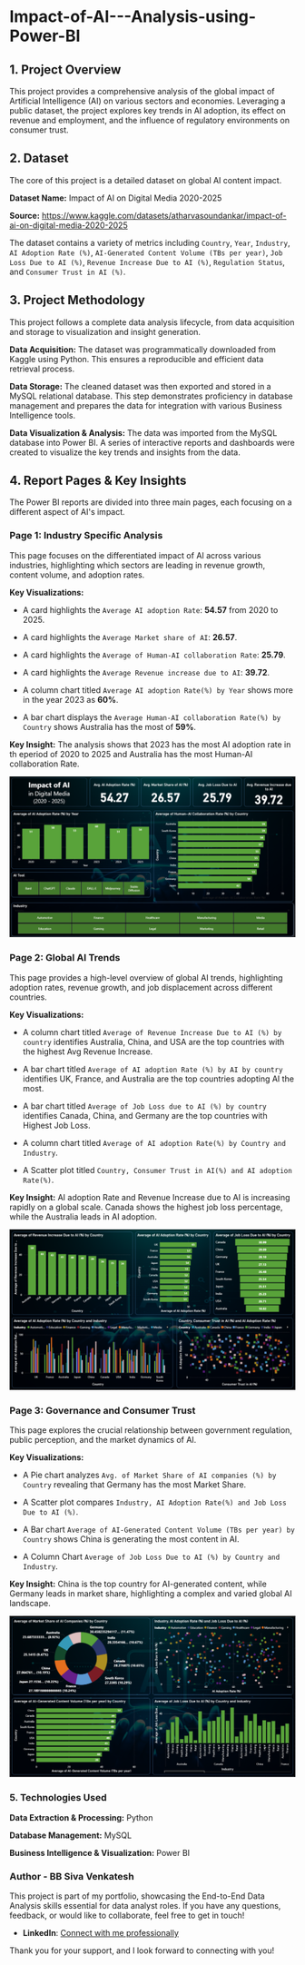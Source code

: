 # Impact-of-AI---Analysis-using-Power-BI

## 1. Project Overview
This project provides a comprehensive analysis of the global impact of Artificial Intelligence (AI) on various sectors and economies. Leveraging a public dataset, the project explores key trends in AI adoption, its effect on revenue and employment, and the influence of regulatory environments on consumer trust.

## 2. Dataset
The core of this project is a detailed dataset on global AI content impact.

**Dataset Name:** Impact of AI on Digital Media 2020-2025

**Source:** https://www.kaggle.com/datasets/atharvasoundankar/impact-of-ai-on-digital-media-2020-2025

The dataset contains a variety of metrics including `Country`, `Year`, `Industry`, `AI Adoption Rate (%)`, `AI-Generated Content Volume (TBs per year)`, `Job Loss Due to AI (%)`, `Revenue Increase Due to AI (%)`, `Regulation Status`, and `Consumer Trust in AI (%)`.

## 3. Project Methodology
This project follows a complete data analysis lifecycle, from data acquisition and storage to visualization and insight generation.

**Data Acquisition:** The dataset was programmatically downloaded from Kaggle using Python. This ensures a reproducible and efficient data retrieval process.

**Data Storage:** The cleaned dataset was then exported and stored in a MySQL relational database. This step demonstrates proficiency in database management and prepares the data for integration with various Business Intelligence tools.

**Data Visualization & Analysis:** The data was imported from the MySQL database into Power BI. A series of interactive reports and dashboards were created to visualize the key trends and insights from the data.

## 4. Report Pages & Key Insights
The Power BI reports are divided into three main pages, each focusing on a different aspect of AI's impact.

### Page 1: Industry Specific Analysis
This page focuses on the differentiated impact of AI across various industries, highlighting which sectors are leading in revenue growth, content volume, and adoption rates.

**Key Visualizations:**

- A card highlights the `Average AI adoption Rate`: **54.57** from 2020 to 2025.

- A card highlights the `Average Market share of AI`: **26.57**.

- A card highlights the `Average of Human-AI collaboration Rate`: **25.79**.

- A card highlights the `Average Revenue increase due to AI`: **39.72**.  
  
- A column chart titled `Average AI adoption Rate(%) by Year` shows more in the year 2023 as **60%**.

- A bar chart displays the `Average Human-AI collaboration Rate(%) by Country` shows Australia has the most of **59%**.

**Key Insight:** The analysis shows that 2023 has the most AI adoption rate in th eperiod of 2020 to 2025 and Australia has the most Human-AI collaboration Rate.

![Sample Graph](report_images/1_Industry_Specific_Analysis.png)

### Page 2: Global AI Trends
This page provides a high-level overview of global AI trends, highlighting adoption rates, revenue growth, and job displacement across different countries.

**Key Visualizations:**

- A column chart titled `Average of Revenue Increase Due to AI (%) by country` identifies Australia, China, and USA are the top countries with the highest Avg Revenue Increase.

- A bar chart titled `Average of AI adoption Rate (%) by AI by country` identifies UK, France, and Australia are the top countries adopting AI the most.

- A bar chart titled `Average of Job Loss due to AI (%) by country` identifies Canada, China, and Germany are the top countries with Highest Job Loss.

- A column chart titled `Average of AI adoption Rate(%) by Country and Industry`.

- A Scatter plot titled `Country, Consumer Trust in AI(%) and AI adoption Rate(%)`.

**Key Insight:** AI adoption Rate and Revenue Increase due to AI is increasing rapidly on a global scale. Canada shows the highest job loss percentage, while the Australia leads in AI adoption.

![Sample Graph](report_images/2_Global_AI_Trends.png)

### Page 3: Governance and Consumer Trust
This page explores the crucial relationship between government regulation, public perception, and the market dynamics of AI.

**Key Visualizations:**

- A Pie chart analyzes `Avg. of Market Share of AI companies (%) by Country` revealing that Germany has the most Market Share.

- A Scatter plot compares `Industry, AI Adoption Rate(%) and Job Loss Due to AI (%)`.

- A Bar chart `Average of AI-Generated Content Volume (TBs per year) by Country` shows China is generating the most content in AI.

- A Column Chart `Average of Job Loss Due to AI (%) by Country and Industry`.

**Key Insight:** China is the top country for AI-generated content, while Germany leads in market share, highlighting a complex and varied global AI landscape.

![Sample Graph](report_images/3_Governance_and_Consumer_Trust.png)

### 5. Technologies Used
**Data Extraction & Processing:** Python

**Database Management:** MySQL

**Business Intelligence & Visualization:** Power BI


### Author - BB Siva Venkatesh

This project is part of my portfolio, showcasing the End-to-End Data Analysis skills essential for data analyst roles. If you have any questions, feedback, or would like to collaborate, feel free to get in touch!

- **LinkedIn**: [Connect with me professionally](https://www.linkedin.com/in/siva-venkatesh/)


Thank you for your support, and I look forward to connecting with you!


